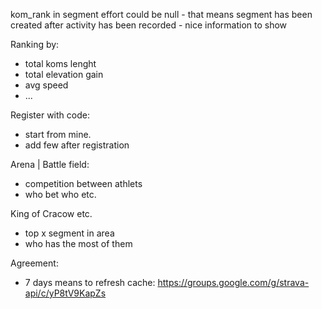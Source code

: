 kom_rank in segment effort could be null - that means segment has been created after activity has been recorded - nice information to show


Ranking by:
- total koms lenght
- total elevation gain
- avg speed
- ...

Register with code:
- start from mine.
- add few after registration

Arena | Battle field:
- competition between athlets
- who bet who etc.

King of Cracow etc.
- top x segment in area
- who has the most of them

Agreement:
- 7 days means to refresh cache: https://groups.google.com/g/strava-api/c/yP8tV9KapZs